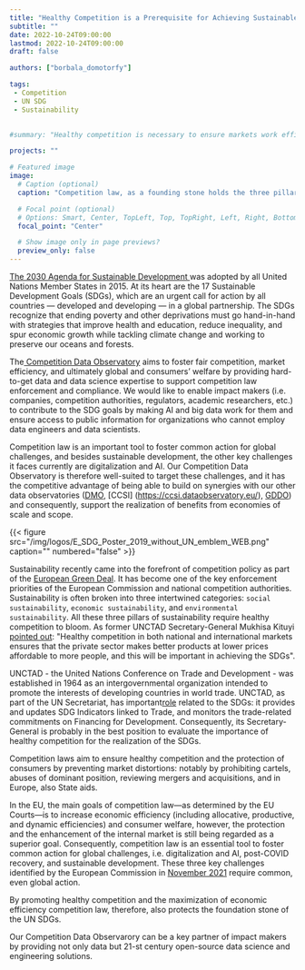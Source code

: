 ```yaml
---
title: "Healthy Competition is a Prerequisite for Achieving Sustainable Development Goals"
subtitle: ""
date: 2022-10-24T09:00:00
lastmod: 2022-10-24T09:00:00
draft: false

authors: ["borbala_domotorfy"]

tags:
 - Competition
 - UN SDG
 - Sustainability
 

#summary: "Healthy competition is necessary to ensure markets work efficiently, and this makes it a prerequisite for achieving UN SDGs. Modern competition law aims to protect and promote efficiency, welfare, economic freedom and protection of competitors, competition structure, fairness, single market integration, and competition process, which make it important foundation stone of SDGs. Big data and data science solutions are essential tool enabling competition law and policy to maximize impact in promoting the SDGs."

projects: ""

# Featured image
image:
  # Caption (optional)
  caption: "Competition law, as a founding stone holds the three pillars of sustainability"

  # Focal point (optional)
  # Options: Smart, Center, TopLeft, Top, TopRight, Left, Right, BottomLeft, Bottom, BottomRight
  focal_point: "Center"

  # Show image only in page previews?
  preview_only: false
---
```


[The 2030 Agenda for Sustainable Development ](https://sdgs.un.org/2030agenda) was adopted by all United Nations Member States in 2015. At its heart are the 17 Sustainable Development Goals (SDGs), which are an urgent call for action by all countries — developed and developing — in a global partnership. The SDGs recognize that ending poverty and other deprivations must go hand-in-hand with strategies that improve health and education, reduce inequality, and spur economic growth while tackling climate change and working to preserve our oceans and forests.

The[ Competition Data Observatory](https://competition.dataobservatory.eu/) aims to foster fair competition, market efficiency, and ultimately global and consumers’ welfare by providing hard-to-get data and data science expertise to support competition law enforcement and compliance. We would like to enable impact makers (i.e. companies, competition authorities, regulators, academic researchers, etc.) to contribute to the SDG goals by making AI and big data work for them and ensure access to public information for organizations who cannot employ data engineers and data scientists.

Competition law is an important tool to foster common action for global challenges, and besides sustainable development, the other key challenges it faces currently are digitalization and AI. Our Competition Data Observatory is therefore well-suited to target these challenges, and it has the competitive advantage of being able to build on  synergies with our other data observatories ([DMO](https://music.dataobservatory.eu/), [CCSI] (https://ccsi.dataobservatory.eu/), [GDDO](https://greendeal.dataobservatory.eu/)) and consequently, support the realization of benefits from economies of scale and scope.

<!---
At least a paragraph here should place the text into the contest of the Competition Data Observatory. Why did you write this blogpost?
--->
<td style="text-align: center;">{{< figure src="/img/logos/E_SDG_Poster_2019_without_UN_emblem_WEB.png" caption="" numbered="false" >}}</td>


Sustainability recently came into the forefront of competition policy as part of the [ European Green Deal](https://competition-policy.ec.europa.eu/policy/green-gazette_en). It has become one of the key enforcement priorities of the European Commission and national competition authorities. Sustainability is often broken into three intertwined categories: `social sustainability`, `economic sustainability`, and `environmental sustainability`. All these three pillars of sustainability require healthy competition to bloom. As former UNCTAD Secretary-General Mukhisa Kituyi [pointed out](https://unctad.org/news/achieving-sustainable-development-goals-will-need-healthy-competition-and-consumer-protection): "Healthy competition in both national and international markets ensures that the private sector makes better products at lower prices affordable to more people, and this will be important in achieving the SDGs".
<!---
Why are you quoted exactly this person?
--->

UNCTAD - the United Nations Conference on Trade and Development - was established in 1964 as an intergovernmental organization intended to promote the interests of developing countries in world trade. UNCTAD, as part of the UN Secretariat, has important[role](https://unctad.org/topic/trade-analysis/trade-and-SDGs) related to the SDGs: it provides and updates SDG Indicators linked to Trade, and monitors the trade-related commitments on Financing for Development. Consequently, its Secretary-General is probably in the best position to evaluate the importance of healthy competition for the realization of the SDGs.

Competition laws aim to ensure healthy competition and the protection of consumers by preventing market distortions: notably by prohibiting cartels, abuses of dominant position, reviewing mergers and acquisitions, and in Europe, also State aids. 

In the EU, the main goals of competition law—as determined by the EU Courts—is to increase economic efficiency (including allocative, productive, and dynamic efficiencies) and consumer welfare, however, the protection and the enhancement of the internal market is still being regarded as a superior goal. Consequently, competition law is an essential tool to foster common action for global challenges, i.e. digitalization and AI, post-COVID recovery, and sustainable development. These three key challenges identified by the European Commission in [November 2021](https://ec.europa.eu/transparency/documents-register/detail?ref=COM(2021)713&lang=en) require common, even global action.

By promoting healthy competition and the maximization of economic efficiency competition law, therefore, also protects the foundation stone of the UN SDGs. 

<!---
So.... what is the conclusion for the Competition Data Observatory?
--->
Our Competition Data Observarory can be a key partner of impact makers by providing not only data but 21-st century open-source data science and engineering solutions.
